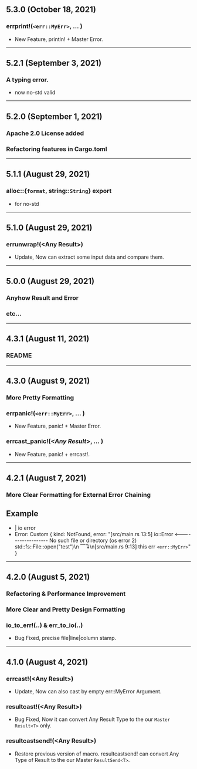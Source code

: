 ## 5.3.0 (October 18, 2021)

### errprint!(`<err::MyErr>`, ... )
* New Feature, println! + Master Error.

---

## 5.2.1 (September 3, 2021)

### A typing error.
* now no-std valid

---

## 5.2.0 (September 1, 2021)

### Apache 2.0 License added
### Refactoring features in Cargo.toml

---

## 5.1.1 (August 29, 2021)

### alloc::{`format`, string::`String`} export
* for no-std

---

## 5.1.0 (August 29, 2021)

### errunwrap!(\<Any Result\>)
* Update, Now can extract some input data and compare them. 

---

## 5.0.0 (August 29, 2021)

### Anyhow Result and Error
### etc...

---

## 4.3.1 (August 11, 2021)

### README

---

## 4.3.0 (August 9, 2021)

### More Pretty Formatting

### errpanic!(`<err::MyErr>`, ... )
* New Feature, panic! + Master Error.

### errcast_panic!(***\<Any Result\>***, ... )
* New Feature, panic! + errcast!.

---

## 4.2.1 (August 7, 2021)

### More Clear Formatting for External Error Chaining
## Example
* | io error
* Error: Custom { kind: NotFound, error: "[src/main.rs 13:5] io::Error <------------------ No such file or directory (os error 2) std::fs::File::open(\"test\")\n                    ⎺↴\n[src/main.rs 9:13] this err  `<err::MyErr>`" }

---

## 4.2.0 (August 5, 2021)

### Refactoring & Performance Improvement

### More Clear and Pretty Design Formatting

### io_to_err!(..) & err_to_io(..)
* Bug Fixed, precise file|line|column stamp.

---

## 4.1.0 (August 4, 2021)

### errcast!(\<Any Result\>)
* Update, Now can also cast by empty err::MyError Argument. 

### resultcast!(\<Any Result\>)
* Bug Fixed, Now it can convert Any Result Type to the our `Master Result<T>` only.

### resultcastsend!(\<Any Result\>)
* Restore previous version of macro. resultcastsend! can convert Any Type of Result to the our Master `ResultSend<T>`.